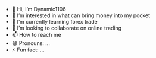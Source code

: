 - 👋 Hi, I’m Dynamic1106
- 👀 I’m interested in what can bring money into my pocket 
- 🌱 I’m currently learning forex trade
- 💞️ I’m looking to collaborate on online trading 
- 📫 How to reach me 
- 😄 Pronouns: ...
- ⚡ Fun fact: ...

<!---
Dynamic1106/Dynamic1106 is a ✨ special ✨ repository because its `README.md` (this file) appears on your GitHub profile.
You can click the Preview link to take a look at your changes.
--->
